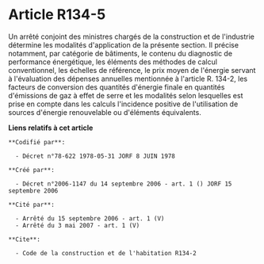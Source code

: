 # Article R134-5

Un arrêté conjoint des ministres chargés de la construction et de l'industrie détermine les modalités d'application de la
présente section. Il précise notamment, par catégorie de bâtiments, le contenu du diagnostic de performance énergétique, les
éléments des méthodes de calcul conventionnel, les échelles de référence, le prix moyen de l'énergie servant à l'évaluation
des dépenses annuelles mentionnée à l'article R. 134-2, les facteurs de conversion des quantités d'énergie finale en
quantités d'émissions de gaz à effet de serre et les modalités selon lesquelles est prise en compte dans les calculs
l'incidence positive de l'utilisation de sources d'énergie renouvelable ou d'éléments équivalents.

**Liens relatifs à cet article**

	**Codifié par**:

	  - Décret n°78-622 1978-05-31 JORF 8 JUIN 1978

	**Créé par**:

	  - Décret n°2006-1147 du 14 septembre 2006 - art. 1 () JORF 15 septembre 2006

	**Cité par**:

	  - Arrêté du 15 septembre 2006 - art. 1 (V)
	  - Arrêté du 3 mai 2007 - art. 1 (V)

	**Cite**:

	  - Code de la construction et de l'habitation R134-2
